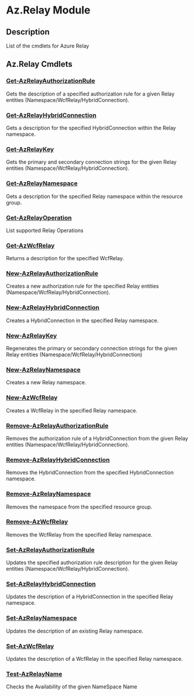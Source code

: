 ﻿---
Module Name: Az.Relay
Module Guid: 5728d353-7ad5-42d8-b00a-46aaecf07b91
Download Help Link: https://docs.microsoft.com/en-us/powershell/module/az.relay
Help Version: 4.0.0.0
Locale: en-US
---

# Az.Relay Module
## Description
List of the cmdlets for Azure Relay

## Az.Relay Cmdlets
### [Get-AzRelayAuthorizationRule](Get-AzRelayAuthorizationRule.md)
Gets the description of a specified authorization rule for a given Relay entities (Namespace/WcfRelay/HybridConnection).

### [Get-AzRelayHybridConnection](Get-AzRelayHybridConnection.md)
Gets a description for the specified HybridConnection within the Relay namespace.

### [Get-AzRelayKey](Get-AzRelayKey.md)
Gets the primary and secondary connection strings for the given Relay entities (Namespace/WcfRelay/HybridConnection).

### [Get-AzRelayNamespace](Get-AzRelayNamespace.md)
Gets a description for the specified Relay namespace within the resource group.

### [Get-AzRelayOperation](Get-AzRelayOperation.md)
List supported Relay Operations

### [Get-AzWcfRelay](Get-AzWcfRelay.md)
Returns a description for the specified WcfRelay.

### [New-AzRelayAuthorizationRule](New-AzRelayAuthorizationRule.md)
Creates a new authorization rule for the specified Relay entities (Namespace/WcfRelay/HybridConnection).

### [New-AzRelayHybridConnection](New-AzRelayHybridConnection.md)
Creates a HybridConnection in the specified Relay namespace.

### [New-AzRelayKey](New-AzRelayKey.md)
Regenerates the primary or secondary connection strings for the given Relay entities (Namespace/WcfRelay/HybridConnection)

### [New-AzRelayNamespace](New-AzRelayNamespace.md)
Creates a new Relay namespace.

### [New-AzWcfRelay](New-AzWcfRelay.md)
Creates a WcfRelay in the specified Relay namespace.

### [Remove-AzRelayAuthorizationRule](Remove-AzRelayAuthorizationRule.md)
Removes the authorization rule of a HybridConnection from the given Relay entities (Namespace/WcfRelay/HybridConnection).

### [Remove-AzRelayHybridConnection](Remove-AzRelayHybridConnection.md)
Removes the HybridConnection from the specified HybridConnection namespace.

### [Remove-AzRelayNamespace](Remove-AzRelayNamespace.md)
Removes the namespace from the specified resource group. 

### [Remove-AzWcfRelay](Remove-AzWcfRelay.md)
Removes the WcfRelay from the specified Relay namespace.

### [Set-AzRelayAuthorizationRule](Set-AzRelayAuthorizationRule.md)
Updates the specified authorization rule description for the given Relay entities (Namespace/WcfRelay/HybridConnection).

### [Set-AzRelayHybridConnection](Set-AzRelayHybridConnection.md)
Updates the description of a HybridConnection in the specified Relay namespace.

### [Set-AzRelayNamespace](Set-AzRelayNamespace.md)
Updates the description of an existing Relay namespace.

### [Set-AzWcfRelay](Set-AzWcfRelay.md)
Updates the description of a WcfRelay in the specified Relay namespace.

### [Test-AzRelayName](Test-AzRelayName.md)
Checks the Availability of the given NameSpace Name

